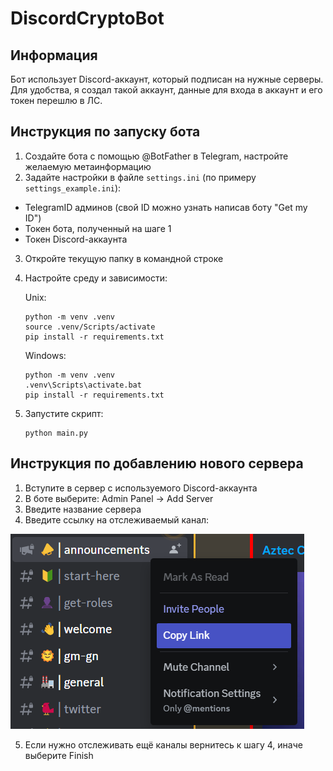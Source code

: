 # DiscordCryptoBot
## Информация
Бот использует Discord-аккаунт, который подписан на нужные серверы.
Для удобства, я создал такой аккаунт, данные для входа в аккаунт и его токен перешлю в ЛС.

## Инструкция по запуску бота
1. Создайте бота с помощью @BotFather в Telegram, настройте желаемую метаинформацию
2. Задайте настройки в файле ```settings.ini``` (по примеру ```settings_example.ini```):

- TelegramID админов (свой ID можно узнать написав боту "Get my ID")
- Токен бота, полученный на шаге 1
- Токен Discord-аккаунта 

3. Откройте текущую папку в командной строке
4. Настройте среду и зависимости:
   
   Unix:
   ```commandline
   python -m venv .venv
   source .venv/Scripts/activate
   pip install -r requirements.txt
   ```
   Windows:
   ```commandline
   python -m venv .venv
   .venv\Scripts\activate.bat
   pip install -r requirements.txt
   ```

5. Запустите скрипт:
   ```commandline
   python main.py
   ```

## Инструкция по добавлению нового сервера
1. Вступите в сервер с используемого Discord-аккаунта
2. В боте выберите: Admin Panel -> Add Server
3. Введите название сервера
4. Введите ссылку на отслеживаемый канал:

![tutorial](tutorial.png "Tutorial")

5. Если нужно отслеживать ещё каналы вернитесь к шагу 4, иначе выберите Finish
